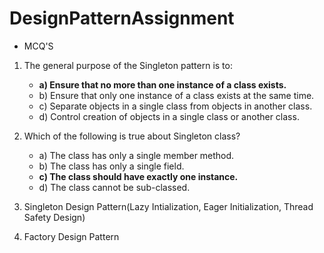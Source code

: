# DesignPatternAssignment

- MCQ'S
 1) The general purpose of the Singleton pattern is to:
    - **a) Ensure that no more than one instance of a class exists.**
    - b) Ensure that only one instance of a class exists at the same time.
    - c) Separate objects in a single class from objects in another class.
    - d) Control creation of objects in a single class or another class.
		

	
 2) Which of the following is true about Singleton class?
    - a) The class has only a single member method.
    - b) The class has only a single field.
    - **c) The class should have exactly one instance.**
    - d) The class cannot be sub-classed.
		

3) Singleton Design Pattern(Lazy Intialization, Eager Initialization, Thread Safety Design) 

4) Factory Design Pattern
